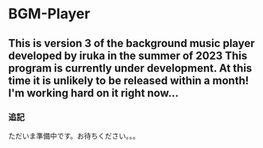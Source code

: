 # BGM-Player
This is version 3 of the background music player developed by iruka in the summer of 2023
This program is currently under development. At this time it is unlikely to be released within a month!
I'm working hard on it right now...
---
### 追記
ただいま準備中です。お待ちください。。。
